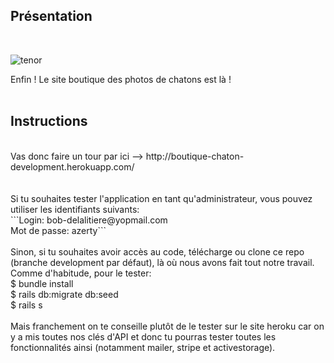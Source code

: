 ## Présentation
<br>

![tenor](https://media1.tenor.com/images/4be44f964f06155ed1155781df3e4d10/tenor.gif?itemid=5843462)

Enfin ! Le site boutique des photos de chatons est là !<br>
<br>
## Instructions
<br>
Vas donc faire un tour par ici --> http://boutique-chaton-development.herokuapp.com/
<br>
<br>
<br>
Si tu souhaites tester l'application en tant qu'administrateur, vous pouvez utiliser les identifiants suivants:<br>
```Login: bob-delalitiere@yopmail.com<br>
Mot de passe: azerty``` 
<br><br>
Sinon, si tu souhaites avoir accès au code, télécharge ou clone ce repo (branche development par défaut), là où nous avons fait tout notre travail.<br>
Comme d'habitude, pour le tester:<br>
$ bundle install<br>
$ rails db:migrate db:seed<br>
$ rails s<br>
<br>
Mais franchement on te conseille plutôt de le tester sur le site heroku car on y a mis toutes nos clés d'API et donc tu pourras tester toutes les fonctionnalités ainsi (notamment mailer, stripe et activestorage).<br>
